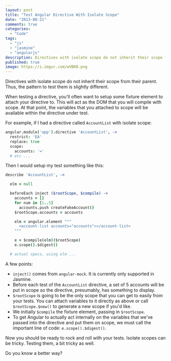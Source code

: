 ```yaml
---
layout: post
title: "Test Angular Directive With Isolate Scope"
date: "2013-08-21"
comments: true
categories:
  - "Code"
tags:
  - "js"
  - "jasmine"
  - "angularjs"
description: Directives with isolate scope do not inherit their scope from their parent.  Thus, the pattern to test them is slightly different.
published: true
image: https://i.imgur.com/wVBKD.png
---
```


Directives with isolate scope do not inherit their scope from their parent.  Thus, the pattern to test them is slightly different.

<!--more-->

When testing a directive, you'll often want to setup some fixture element to attach your directive to.  This will act as the DOM that you will compile with scope.  At that point, the variables that you attached to scope will be available within the directive under test.

For example, if I had a directive called `AccountList` with isolate scope:

```coffeescript
angular.module('app').directive 'AccountList', ->
  restrict: 'EA'
  replace: true
  scope:
    accounts: '='
  # etc ...
```

Then I would setup my test something like this:

```coffeescript
describe 'AccountList', ->

  elm = null

  beforeEach inject ($rootScope, $compile) ->
    accounts = []
    for num in [1..5]
      accounts.push createFakeAccount()
    $rootScope.accounts = accounts

    elm = angular.element """
      <account-list accounts="accounts"></account-list>
    """

    e = $compile(elm)($rootScope)
    e.scope().$digest()

  # actual specs, using elm ...
```

A few points:

- `inject()` comes from `angular-mock`.  It is currently only supported in Jasmine.
- Before each test of the `AccountList` directive, a set of 5 accounts will be put in scope so the directive, presumably, has something to display.
- `$rootScope` is going to be the only scope that you can get to easily from your tests.  You can attach variables to it directly as above or call `$rootScope.$new()` to generate a new scope if you'd like.
- We initially `$compile` the fixture element, passing in `$rootScope`.
- To get Angular to actually act internally on the variables that we've passed into the directive and put them on scope, we must call the important line of code: `e.scope().$digest()`.

Now you should be ready to rock and roll with your tests.  Isolate scopes can be tricky.  Testing them, a bit tricky as well.

Do you know a better way?

